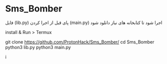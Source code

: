 # Sms_Bomber
فایل (lib.py) پای قبل از اجرا کردن (main.py) اجرا شود تا کتابخانه های نیاز دانلود شود


install & Run > Termux 

git clone https://github.com/ProtonHack/Sms_Bomber/
cd Sms_Bomber
python3 lib.py
python3 main.py 


i
